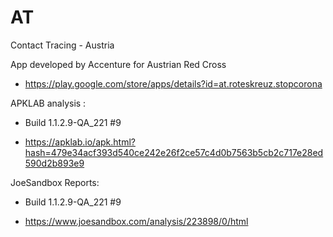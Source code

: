 # AT
Contact Tracing - Austria

App developed by Accenture for Austrian Red Cross

- https://play.google.com/store/apps/details?id=at.roteskreuz.stopcorona

APKLAB analysis :

* Build 1.1.2.9-QA_221 #9
- https://apklab.io/apk.html?hash=479e34acf393d540ce242e26f2ce57c4d0b7563b5cb2c717e28ed590d2b893e9

JoeSandbox Reports:

* Build 1.1.2.9-QA_221 #9
- https://www.joesandbox.com/analysis/223898/0/html
